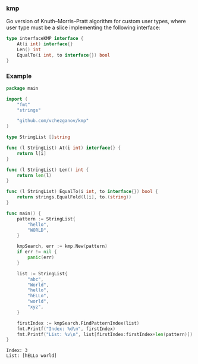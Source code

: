 ### kmp
Go version of Knuth–Morris–Pratt algorithm for custom user types, where user type must be
a slice implementing the following interface:
```go
type interfaceKMP interface {
	At(i int) interface{}
	Len() int
	EqualTo(i int, to interface{}) bool
}
```

### Example
```go
package main

import (
	"fmt"
	"strings"

	"github.com/vchezganov/kmp"
)

type StringList []string

func (l StringList) At(i int) interface{} {
	return l[i]
}

func (l StringList) Len() int {
	return len(l)
}

func (l StringList) EqualTo(i int, to interface{}) bool {
	return strings.EqualFold(l[i], to.(string))
}

func main() {
	pattern := StringList{
		"hello",
		"WORLD",
	}

	kmpSearch, err := kmp.New(pattern)
	if err != nil {
		panic(err)
	}

	list := StringList{
		"abc",
		"World",
		"hello",
		"hELLo",
		"world",
		"xyz",
	}

	firstIndex := kmpSearch.FindPatternIndex(list)
	fmt.Printf("Index: %d\n", firstIndex)
	fmt.Printf("List: %v\n", list[firstIndex:firstIndex+len(pattern)])
}
```

```
Index: 3
List: [hELLo world]
```